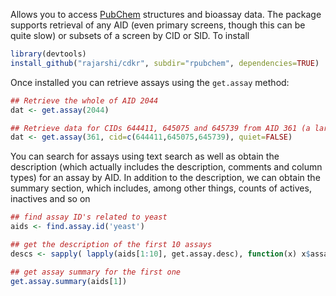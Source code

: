 Allows you to access [PubChem](https://pubchem.ncbi.nlm.nih.gov/) structures and bioassay data. The package supports retrieval of any AID (even primary screens, though this can be quite slow) or subsets of a screen by CID or SID. To install
```R
library(devtools)
install_github("rajarshi/cdkr", subdir="rpubchem", dependencies=TRUE)
```
Once installed you can retrieve assays using the `get.assay` method:
```R
## Retrieve the whole of AID 2044
dat <- get.assay(2044)

## Retrieve data for CIDs 644411, 645075 and 645739 from AID 361 (a large screen with 50K compounds)
dat <- get.assay(361, cid=c(644411,645075,645739), quiet=FALSE)
```
You can search for assays using text search as well as obtain the description (which actually includes the description, comments and column types) for an assay by AID. In addition to the description, we can obtain the summary section, which includes, among other things, counts of actives, inactives and so on
```R
## find assay ID's related to yeast
aids <- find.assay.id('yeast')

## get the description of the first 10 assays
descs <- sapply( lapply(aids[1:10], get.assay.desc), function(x) x$assay.desc )

## get assay summary for the first one
get.assay.summary(aids[1])
```

